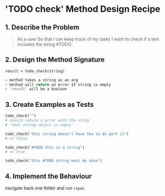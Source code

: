 # 'TODO check' Method Design Recipe

## 1. Describe the Problem

> As a user
> So that I can keep track of my tasks
> I want to check if a text includes the string #TODO.
> 
## 2. Design the Method Signature

```ruby
result = todo_check(string)

- method takes a string as an arg
- method will return an error if string is empty
- 'result' will be a boolean

```

## 3. Create Examples as Tests

```ruby
todo_check("")
# should return a error with the sting
# 'that string object is empty'

todo_check("this string doesn't have the to do part in")
# => false

todo_check("#TODO this is a string")
# => true

todo_check("this #TODO string must be done")

```

## 4. Implement the Behaviour

navigate back one folder and run ```rspec```

